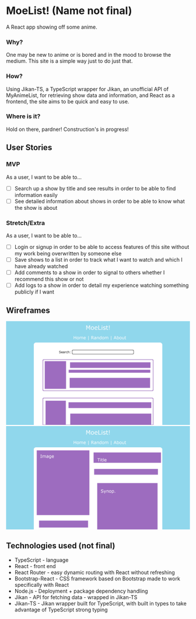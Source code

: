 # MoeList! (Name not final)
A React app showing off some anime.

### Why?
One may be new to anime or is bored and in the mood to browse the medium. This site is a simple way just to do just that.

### How?
Using Jikan-TS, a TypeScript wrapper for Jikan, an unofficial API of MyAnimeList, for retrieving show data and information, and React as a frontend, the site aims to be quick and easy to use.

### Where is it?
Hold on there, pardner! Construction's in progress!

## User Stories
### MVP
As a user, I want to be able to...
- [ ] Search up a show by title and see results in order to be able to find information easily
- [ ] See detailed information about shows in order to be able to know what the show is about
### Stretch/Extra
As a user, I want to be able to...
- [ ] Login or signup in order to be able to access features of this site without my work being overwritten by someone else
- [ ] Save shows to a list in order to track what I want to watch and which I have already watched
- [ ] Add comments to a show in order to signal to others whether I recommend this show or not
- [ ] Add logs to a show in order to detail my experience watching something publicly if I want

## Wireframes
![Image of a simple wireframe-work of how the MoeList index page would look - a blue background with a white active main section, with purple accents. A selection of multiple shows under the searchbar is shown.](./md-assets/wireframes/home-search.v001.png)
![Image of a simple wireframe-work of how a MoeList show page would look - a blue background with a white active main section, with purple accents. Information about a particular show is shown.](./md-assets/wireframes/article.v002.png)

## Technologies used (not final)
- TypeScript - language
- React - front end
- React Router - easy dynamic routing with React without refreshing
- Bootstrap-React - CSS framework based on Bootstrap made to work specifically with React
- Node.js - Deployment + package dependency handling
- Jikan - API for fetching data - wrapped in Jikan-TS
- Jikan-TS - Jikan wrapper built for TypeScript, with built in types to take advantage of TypeScript strong typing

